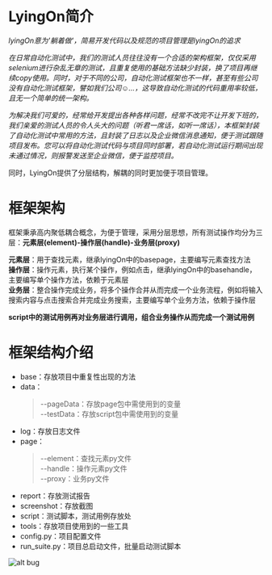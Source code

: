 # LyingOn简介
*lyingOn意为'躺着做'，简易开发代码以及规范的项目管理是lyingOn的追求*

*在日常自动化测试中，我们的测试人员往往没有一个合适的架构框架，仅仅采用selenium进行杂乱无章的测试，且重复使用的基础方法缺少封装，换了项目再继续copy使用。同时，对于不同的公司，自动化测试框架也不一样，甚至有些公司没有自动化测试框架，譬如我们公司☺...，这导致自动化测试的代码重用率较低，且无一个简单的统一架构。*  

*为解决我们可爱的，经常给开发提出各种各样问题，经常不改完不让开发下班的，我们亲爱的测试人员的令人头大的问题（听君一席话，如听一席话），本框架封装了自动化测试中常用的方法，且封装了日志以及企业微信消息通知，便于测试跟随项目发布。您可以将自动化测试代码与项目同时部署，若自动化测试运行期间出现未通过情况，则报警发送至企业微信，便于监控项目。*  

同时，LyingOn提供了分层结构，解耦的同时更加便于项目管理。

# 框架架构
 框架秉承高内聚低耦合概念，为便于管理，采用分层思想，所有测试操作均分为三层：**元素层(element)-操作层(handle)-业务层(proxy)**  
 
 **元素层**：用于查找元素，继承lyingOn中的basepage，主要编写元素查找方法  
 **操作层**：操作元素，执行某个操作，例如点击，继承lyingOn中的basehandle，主要编写单个操作方法，依赖于元素层  
 **业务层**：整合操作完成业务，将多个操作合并从而完成一个业务流程，例如将输入搜索内容与点击搜索合并完成业务搜索，主要编写单个业务方法，依赖于操作层
 
 **script中的测试用例再对业务层进行调用，组合业务操作从而完成一个测试用例**
 
 # 框架结构介绍
 * base：存放项目中重复性出现的方法  
 * data：  
    > --pageData：存放page包中需使用到的变量  
    > --testData：存放script包中需使用到的变量
 * log：存放日志文件
 * page：
    > --element：查找元素py文件  
    > --handle：操作元素py文件  
    > --proxy：业务py文件  
 * report：存放测试报告
 * screenshot：存放截图
 * script：测试脚本，测试用例存放处
 * tools：存放项目使用到的一些工具
 * config.py：项目配置文件
 * run_suite.py：项目总启动文件，批量启动测试脚本  
 
 ![alt bug](http://localhost:3000/img/bug.gif)